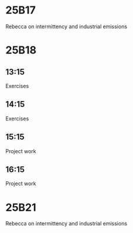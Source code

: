
25B17
=====
Rebecca on intermittency and industrial emissions

25B18
=====

13:15
-----
Exercises

14:15
-----
Exercises

15:15
-----
Project work

16:15
-----
Project work

25B21
=====
Rebecca on intermittency and industrial emissions

